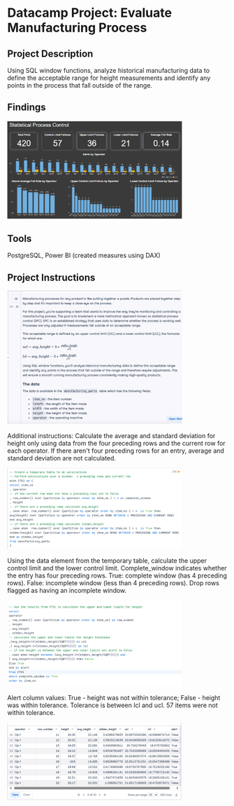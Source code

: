 #  Datacamp Project:  Evaluate Manufacturing Process

## Project Description
Using SQL window functions, analyze historical manufacturing data to define the acceptable range for height measurements and identify any points in the process that fall outside of the range.

## Findings

<img src="https://github.com/Sarah269/glowing-dollop/blob/main/Manufacturing%20Process/Evaluate%20Manufacturing%20Process%20Dashboard.png" width=400 />

## Tools
PostgreSQL, Power BI (created measures using DAX)

## Project Instructions

<img src="https://github.com/Sarah269/glowing-dollop/blob/main/Manufacturing%20Process/Evaluate%20Manufacturing%20Process.png" width=400 />


<p>Additional instructions:  Calculate the average and standard deviation for height only using data from the four preceding rows and the current row for each operator.   If there aren't four preceding rows for an entry, average and standard deviation are not calculated. </p>

<img src="https://github.com/Sarah269/glowing-dollop/blob/main/Manufacturing%20Process/Evaluate%20Manufacturing%20Process%20-%20CTE1.png" width=400 />

<p> Using the data element from the temporary table, calculate the upper control limit and the lower control limit.  Complete_window indicates whether the entry has four preceding rows.  True:  complete window (has 4 preceding rows).  False:  incomplete window (less than 4 preceding rows).  Drop rows flagged as having an incomplete window.</p>


<img src="https://github.com/Sarah269/glowing-dollop/blob/main/Manufacturing%20Process/Evaluate%20Manufacturing%20Process%20-%20Main%20Query.png" width=400 />


<p>Alert column values: True - height was not within tolerance;  False - height was within tolerance.  Tolerance is between lcl and ucl. 
 57 items were not within tolerance.</p>

<img src="https://github.com/Sarah269/glowing-dollop/blob/main/Manufacturing%20Process/Evalulate%20Manufacturing%20Process%20-%20Results.png" width=400 />




